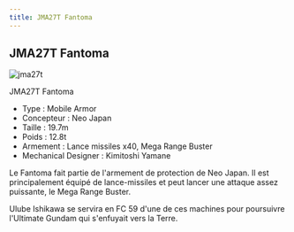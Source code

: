 ```yaml
---
title: JMA27T Fantoma
---
```


JMA27T Fantoma
--------------

![jma27t](/images/stories/saga/ggundam/mechas/neojapan/jma27t.png)


JMA27T Fantoma   
  
- Type : Mobile Armor  
- Concepteur : Neo Japan  
- Taille : 19.7m  
- Poids : 12.8t  
- Armement : Lance missiles x40, Mega Range Buster  
- Mechanical Designer : Kimitoshi Yamane  
  
Le Fantoma fait partie de l'armement de protection de Neo Japan. Il est principalement équipé de lance-missiles et peut lancer une attaque assez puissante, le Mega Range Buster.   
  
Ulube Ishikawa se servira en FC 59 d'une de ces machines pour poursuivre l'Ultimate Gundam qui s'enfuyait vers la Terre.

